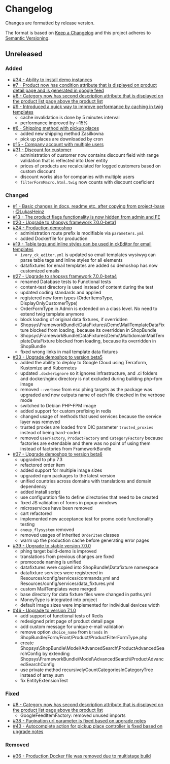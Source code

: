 # Changelog
Changes are formatted by release version.

The format is based on [Keep a Changelog](http://keepachangelog.com/en/1.0.0/)
and this project adheres to [Semantic Versioning](http://semver.org/spec/v2.0.0.html).

## Unreleased
### Added
- [#34 - Ability to install demo instances](https://github.com/shopsys/demoshop/pull/34)
- [#7 - Product now has condition attribute that is displayed on product detail page and is generated in google feed](https://github.com/shopsys/demoshop/pull/7)
- [#8 - Category now has second description attribute that is displayed on the product list page above the product list](https://github.com/shopsys/demoshop/pull/8)
- [#9 - Introduced a quick way to improve performance by caching in twig templates](https://github.com/shopsys/demoshop/pull/9)
    - cache invalidation is done by 5 minutes interval
    - performance improved by ~15%
- [#6 - Shipping method with pickup places](https://github.com/shopsys/demoshop/pull/6)
    - added new shipping method Zasilkovna
    - pick up places are downloaded by cron
- [#15 - Company account with multiple users](https://github.com/shopsys/demoshop/pull/15)
- [#31 - Discount for customer](https://github.com/shopsys/demoshop/pull/31)
    - administration of customer now contains discount field with range validation that is reflected into User entity
    - prices of products are recalculated for logged customers based on custom discount
    - discount works also for companies with multiple users
    - `filterFormMacro.html.twig` now counts with discount coeficient

### Changed
- [#1 - Basic changes in docs, readme etc. after copying from project-base](https://github.com/shopsys/demoshop/pull/1) : [@LukasHeinz]
- [#13 - The product flags functionality is now hidden from admin and FE](https://github.com/shopsys/demoshop/pull/13)
- [#20 - Upgrade to shopsys framework 7.0.0-beta1](https://github.com/shopsys/demoshop/pull/20)
- [#24 - Production demoshop](https://github.com/shopsys/demoshop/pull/24)
    - administration route prefix is modifiable via `parameters.yml`
    - added Dockerfile for production
- [#19 - Table tags and inline styles can be used in ckEditor for email templates](https://github.com/shopsys/demoshop/pull/19)
    - `ivory_ck_editor.yml` is updated so email templates wysiwyg can parse table tags and inline styles for all elements
    - datafixtures for email templates are added so demoshop has now customized emails
- [#27 - Upgrade to shopsys framework 7.0.0-beta4](https://github.com/shopsys/demoshop/pull/27)
    - renamed Database tests to Functional tests
    - content-test directory is used instead of content during the test
    - updated coding standards and applied
    - registered new form types (OrderItemsType, DisplayOnlyCustomerType)
    - OrderFormType in Admin is extended on a class level. No need to extend twig template anymore
    - block loading of original data fixtures, if overridden
    - Shopsys\FrameworkBundle\DataFixtures\Demo\MailTemplateDataFixture blocked from loading, because its overridden in ShopBundle 
    - Shopsys\FrameworkBundle\DataFixtures\Demo\MultidomainMailTemplateDataFixture blocked from loading, because its overridden in ShopBundle
    - fixed wrong links in mail template data fixtures
- [#33 - Upgrade demoshop to version beta5](https://github.com/shopsys/demoshop/pull/33)
    - added the ability to deploy to Google Cloud using Terraform, Kustomize and Kubernetes 
    - updated `.dockerignore` so it ignores infrastructure, and .ci folders and docker/nginx directory is not excluded during building php-fpm image
    - removed `--verbose` from esc phing targets as the package was upgraded and now outputs name of each file checked in the verbose mode
    - switched to Debian PHP-FPM image
    - added support for custom prefixing in redis
    - changed usage of methods that used services because the service layer was removed
    - trusted proxies are loaded from DIC parameter `trusted_proxies` instead of being hard-coded
    - removed `UserFactory`, `ProductFactory` and `CategoryFactory` because factories are extendable and there was no point of using them instead of factories from FrameworkBundle
- [#37 - Upgrade demoshop to version beta6](https://github.com/shopsys/demoshop/pull/37)
    - upgraded to php 7.3
    - refactored order item
    - added support for multiple image sizes
    - upgraded npm packages to the latest version
    - unified countries across domains with translations and domain dependency
    - added install script
    - use configuration file to define directories that need to be created 
    - fixed JS validation of forms in popup windows
    - microservices have been removed
    - cart refactored
    - implemented new acceptance test for promo code functionality testing
    - `oneup_flysystem` removed
    - removed usages of inherited `OrderItem` classes
    - warm up the production cache before generating error pages
- [#39 - Upgrade to stable version 7.0.0](https://github.com/shopsys/demoshop/pull/39)
    - phing target build-demo is improved
    - translations from previous changes are fixed
    - promocode naming is unified
    - datafixtures were copied into ShopBundle\Datafixture namespace
    - datafixture services were registrered in Resources/config/services/commands.yml and Resources/config/services/data_fixtures.yml
    - custom MailTemplates were merged
    - base directory for data fixture files were changed in paths.yml
    - MoneyType is integrated into project
    - default image sizes were implemented for individual devices width
- [#46 - Upgrade to version 7.1.0](https://github.com/shopsys/demoshop/pull/46)
    - add support of functional tests of Redis
    - redesigned print page of product detail page
    - add custom message for unique e-mail validation
    - remove option `choice_name` from `brands` in ShopBundle/Form/Front/Product/ProductFilterFormType.php
    - create Shopsys\ShopBundle\Model\AdvancedSearch\ProductAdvancedSearchConfig by extending Shopsys\FrameworkBundle\Model\AdvancedSearch\ProductAdvancedSearchConfig
    - use private method recursivelyCountCategoriesInCategoryTree instead of array_sum
    - fix EntityExtensionTest

### Fixed
- [#8 - Category now has second description attribute that is displayed on the product list page above the product list](https://github.com/shopsys/demoshop/pull/8)
    - GoogleFeedItemFactory: removed unused imports
- [#38 - Pagination url parameter is fixed based on upgrade notes](https://github.com/shopsys/demoshop/pull/38)
- [#43 - Autocomplete action for pickup place controller is fixed based on upgrade notes](https://github.com/shopsys/demoshop/pull/43)

### Removed
- [#36 - Production Docker file was removed due to multistage build](https://github.com/shopsys/demoshop/pull/36)

[@LukasHeinz]:(https://github.com/LukasHeinz)
